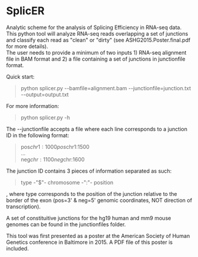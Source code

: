 # SplicER
 Analytic scheme for the analysis of Splicing Efficiency in RNA-seq data. This python tool will analyze RNA-seq reads overlapping a set of junctions and classify each read as "clean" or "dirty" (see ASHG2015.Poster.final.pdf for more details).  
The user needs to provide a minimum of two inputs 1) RNA-seq alignment file in BAM format and 2) a file containing a set of junctions in junctionfile format.

Quick start: 
> python splicer.py --bamfile=alignment.bam --junctionfile=junction.txt --output=output.txt  

For more information:
> python splicer.py -h  

The --junctionfile accepts a file where each line corresponds to a junction ID in the following format:
>pos$chr1:1000  
>pos$chr1:1500  
>...  
>neg$chr:1100  
>neg$chr:1600  

The junction ID contains 3 pieces of information separated as such:
>type -"$"- chromosome -":"- position  

, where type corresponds to the position of the junction relative to the border of the exon (pos=3' & neg=5' genomic coordinates, NOT direction of transcription).  

A set of constituitive junctions for the hg19 human and mm9 mouse genomes can be found in the junctionfiles folder.  

This tool was first presented as a poster at the American Society of Human Genetics conference in Baltimore in 2015. A PDF file of this poster is included.  
